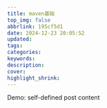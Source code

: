 ```yaml
---
title: maven基础
top_img: false
abbrlink: 195cf5d1
date: 2024-12-23 20:05:52
updated:
tags:
categories:
keywords:
description:
cover:
highlight_shrink:
---
```


Demo: self-defined post content